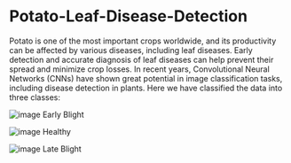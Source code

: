 # Potato-Leaf-Disease-Detection
Potato is one of the most important crops worldwide, and its productivity can be affected by various diseases, including leaf diseases. Early detection and accurate diagnosis of leaf diseases can help prevent their spread and minimize crop losses. In recent years, Convolutional Neural Networks (CNNs) have shown great potential in image classification tasks, including disease detection in plants. Here we have classified the data into three classes:

![image](https://github.com/user-attachments/assets/fead7715-3fea-46b7-8cf2-89cd572f5bf4)
Early Blight

![image](https://github.com/user-attachments/assets/a204c3c3-a7d5-45a1-88d8-f58f8772222c)
Healthy

![image](https://github.com/user-attachments/assets/ea5eb442-f30b-4ffd-bc0a-afae9142437e)
Late Blight



